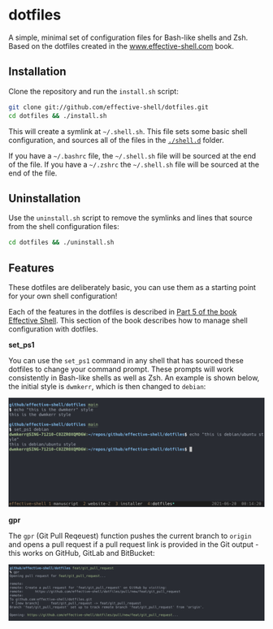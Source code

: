 # dotfiles

A simple, minimal set of configuration files for Bash-like shells and Zsh. Based on the dotfiles created in the www.effective-shell.com book.

## Installation

Clone the repository and run the `install.sh` script:

```sh
git clone git://github.com/effective-shell/dotfiles.git
cd dotfiles && ./install.sh
```

This will create a symlink at `~/.shell.sh`. This file sets some basic shell configuration, and sources all of the files in the [`./shell.d`](./shell.d/) folder.

If you have a `~/.bashrc` file, the `~/.shell.sh` file will be sourced at the end of the file. If you have a `~/.zshrc` the `~/.shell.sh` file will be sourced at the end of the file.

## Uninstallation

Use the `uninstall.sh` script to remove the symlinks and lines that source from the shell configuration files:

```sh
cd dotfiles && ./uninstall.sh
```

## Features

These dotfiles are deliberately basic, you can use them as a starting point for your own shell configuration!

Each of the features in the dotfiles is described in [Part 5 of the book Effective Shell](https://effective-shell.com/docs/part-5-building-your-toolkit/). This section of the book describes how to manage shell configuration with dotfiles.

**set_ps1**

You can use the `set_ps1` command in any shell that has sourced these dotfiles to change your command prompt. These prompts will work consistently in Bash-like shells as well as Zsh. An example is shown below, the initial style is `dwmkerr`, which is then changed to `debian`:

![Screenshot showing the 'dwmkerr' style for the command prompt](./docs/set-ps1-dwmkerr-style.png)

**gpr**

The `gpr` (Git Pull Reqeuest) function pushes the current branch to `origin` and opens a pull request if a pull request link is provided in the Git output - this works on GitHub, GitLab and BitBucket:

![Screenshot showing the git pull request function](./docs/git-pull-request.png)
